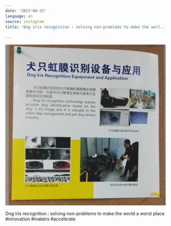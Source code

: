 ```yaml
---
date: '2017-08-23'
language: en
source: instagram
title: 'Dog iris recognition : solving non-problems to make the worl...'

---
```


![](/uploads/instagram/201708/cd628d869986890a371336ef794bed03.jpg)

Dog iris recognition : solving non-problems to make the world a worst place #innovation #makers #accelerate
            